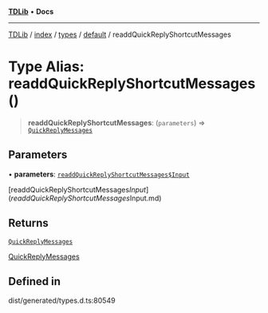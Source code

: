 [**TDLib**](../../../../../../README.md) • **Docs**

***

[TDLib](../../../../../../modules.md) / [index](../../../../../README.md) / [types](../../../README.md) / [default](../README.md) / readdQuickReplyShortcutMessages

# Type Alias: readdQuickReplyShortcutMessages()

> **readdQuickReplyShortcutMessages**: (`parameters`) => [`QuickReplyMessages`](QuickReplyMessages.md)

## Parameters

• **parameters**: [`readdQuickReplyShortcutMessages$Input`](readdQuickReplyShortcutMessages$Input.md)

[readdQuickReplyShortcutMessages$Input](readdQuickReplyShortcutMessages$Input.md)

## Returns

[`QuickReplyMessages`](QuickReplyMessages.md)

[QuickReplyMessages](QuickReplyMessages.md)

## Defined in

dist/generated/types.d.ts:80549
